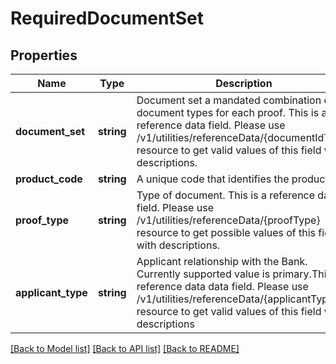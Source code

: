 # RequiredDocumentSet

## Properties
Name | Type | Description | Notes
------------ | ------------- | ------------- | -------------
**document_set** | **string** | Document set a mandated combination of document types for each proof. This is a reference data field. Please use /v1/utilities/referenceData/{documentIdType} resource to get valid values of this field with descriptions. | [optional] 
**product_code** | **string** | A unique code that identifies the product | [optional] 
**proof_type** | **string** | Type of document. This is a reference data field. Please use /v1/utilities/referenceData/{proofType} resource to get possible values of this field with descriptions. | [optional] 
**applicant_type** | **string** | Applicant relationship with the Bank. Currently supported value is primary.This is a reference data data field. Please use /v1/utilities/referenceData/{applicantType} resource to get valid values of this field with descriptions | [optional] 

[[Back to Model list]](../../README.md#documentation-for-models) [[Back to API list]](../../README.md#documentation-for-api-endpoints) [[Back to README]](../../README.md)

